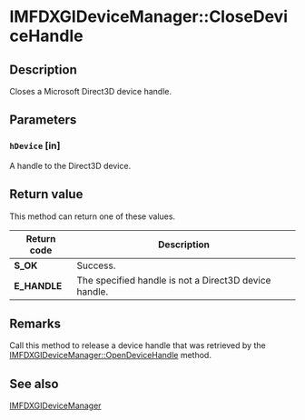 # IMFDXGIDeviceManager::CloseDeviceHandle

## Description

Closes a Microsoft Direct3D device handle.

## Parameters

### `hDevice` [in]

A handle to the Direct3D device.

## Return value

This method can return one of these values.

| Return code | Description |
| --- | --- |
| **S_OK** | Success. |
| **E_HANDLE** | The specified handle is not a Direct3D device handle. |

## Remarks

 Call this method to release a device handle that was retrieved by the [IMFDXGIDeviceManager::OpenDeviceHandle](https://learn.microsoft.com/windows/desktop/api/mfobjects/nf-mfobjects-imfdxgidevicemanager-opendevicehandle) method.

## See also

[IMFDXGIDeviceManager](https://learn.microsoft.com/windows/desktop/api/mfobjects/nn-mfobjects-imfdxgidevicemanager)